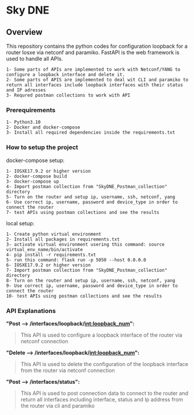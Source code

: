 # Sky DNE 
## Overview

This repository contains the python codes for configuration loopback for a router Iosxe via netconf and paramiko.
FastAPI is the web framework is used to handle all APIs.

```
1- Some parts of APIs are implemented to work with Netconf/YANG to configure a loopback interface and delete it.
2- Some parts of APIS are implemented to deal wit CLI and paramiko to return all interfaces include loopback interfaces with their status and IP adresses
3- Requred postman collections to work with API
```

### Prerequirements
```
1- Python3.10
2- Docker and docker-compose
3- Install all required dependencies inside the requirements.txt
```

### How to setup the project

docker-compose setup:

```
1- IOSXE17.9.2 or higher version
2- docker-compose build
3- docker-compose up 
4- Import postman collection from "SkyDNE_Postman_collection" directory
5- Turn on the router and setup ip, username, ssh, netconf, yang
6- Use correct ip, username, password and device_type in order to connect the router
7- test APIs using postman collections and see the results
```

local setup:

```
1- Create python virtual environment
2- Install all packages in requirements.txt
3- activate virtual environment usering this command: source virtual_env_name/bin/activate
4- pip install -r requirements.txt
5- run this command: flask run -p 5050 --host 0.0.0.0
6- IOSXE17.9.2 or higher version
7- Import postman collection from "SkyDNE_Postman_collection" directory
8- Turn on the router and setup ip, username, ssh, netconf, yang
9- Use correct ip, username, password and device_type in order to connect the router
10- test APIs using postman collections and see the results
```


### API Explanations
 
**"Post --> /interfaces/loopback/<int:loopback_num>":**
> This API is used to configure a loopback interface of the router via netconf connection

**"Delete --> /interfaces/loopback/<int:loopback_num>":**
> This API is used to delete the configuration of the loopback interface from the router via netconf connection

**"Post --> /interfaces/status":**
> This API is used to post connection data to connect to the router and return all interfaces including interface, status and Ip address from the router via cli and paramiko